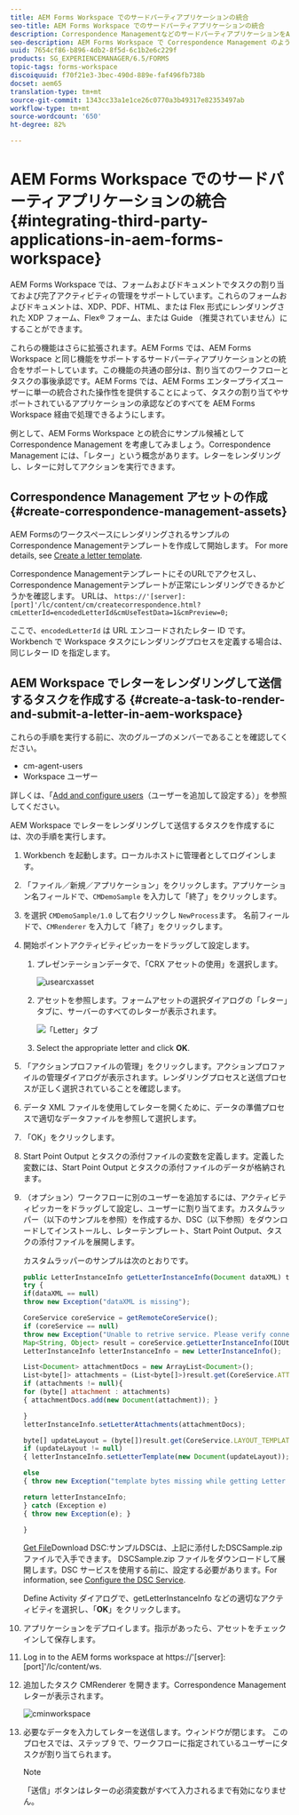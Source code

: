 ```yaml
---
title: AEM Forms Workspace でのサードパーティアプリケーションの統合
seo-title: AEM Forms Workspace でのサードパーティアプリケーションの統合
description: Correspondence ManagementなどのサードパーティアプリケーションをAEM FormsのWorkspaceに統合します。
seo-description: AEM Forms Workspace で Correspondence Management のようなサードパーティアプリケーションを統合する方法。
uuid: 7654cf86-b896-4db2-8f5d-6c1b2e6c229f
products: SG_EXPERIENCEMANAGER/6.5/FORMS
topic-tags: forms-workspace
discoiquuid: f70f21e3-3bec-490d-889e-faf496fb738b
docset: aem65
translation-type: tm+mt
source-git-commit: 1343cc33a1e1ce26c0770a3b49317e82353497ab
workflow-type: tm+mt
source-wordcount: '650'
ht-degree: 82%

---
```



# AEM Forms Workspace でのサードパーティアプリケーションの統合{#integrating-third-party-applications-in-aem-forms-workspace}

AEM Forms Workspace では、フォームおよびドキュメントでタスクの割り当ておよび完了アクティビティの管理をサポートしています。これらのフォームおよびドキュメントは、XDP、PDF、HTML、または Flex 形式にレンダリングされた XDP フォーム、Flex® フォーム、または Guide （推奨されていません）にすることができます。

これらの機能はさらに拡張されます。AEM Forms では、AEM Forms Workspace と同じ機能をサポートするサードパーティアプリケーションとの統合をサポートしています。この機能の共通の部分は、割り当てのワークフローとタスクの事後承認です。AEM Forms では、AEM Forms エンタープライズユーザーに単一の統合された操作性を提供することによって、タスクの割り当てやサポートされているアプリケーションの承認などのすべてを AEM Forms Workspace 経由で処理できるようにします。

例として、AEM Forms Workspace との統合にサンプル候補として Correspondence Management を考慮してみましょう。Correspondence Management には、「レター」という概念があります。レターをレンダリングし、レターに対してアクションを実行できます。

## Correspondence Management アセットの作成 {#create-correspondence-management-assets}

AEM FormsのワークスペースにレンダリングされるサンプルのCorrespondence Managementテンプレートを作成して開始します。 For more details, see [Create a letter template](../../forms/using/create-letter.md).

Correspondence ManagementテンプレートにそのURLでアクセスし、Correspondence Managementテンプレートが正常にレンダリングできるかどうかを確認します。 URLは、 `https://'[server]:[port]'/lc/content/cm/createcorrespondence.html?cmLetterId=encodedLetterId&cmUseTestData=1&cmPreview=0;`

ここで、`encodedLetterId` は URL エンコードされたレター ID です。Workbench で Workspace タスクにレンダリングプロセスを定義する場合は、同じレター ID を指定します。

## AEM Workspace でレターをレンダリングして送信するタスクを作成する {#create-a-task-to-render-and-submit-a-letter-in-aem-workspace}

これらの手順を実行する前に、次のグループのメンバーであることを確認してください。

* cm-agent-users
* Workspace ユーザー

詳しくは、「[Add and configure users](/help/forms/using/admin-help/adding-configuring-users.md)（ユーザーを追加して設定する）」を参照してください。

AEM Workspace でレターをレンダリングして送信するタスクを作成するには、次の手順を実行します。

1. Workbench を起動します。ローカルホストに管理者としてログインします。
1. 「ファイル／新規／アプリケーション」をクリックします。アプリケーション名フィールドで、`CMDemoSample` を入力して「終了」をクリックします。
1. を選択 `CMDemoSample/1.0` して右クリックし `NewProcess`ます。 名前フィールドで、`CMRenderer` を入力して「終了」をクリックします。
1. 開始ポイントアクティビティピッカーをドラッグして設定します。

   1. プレゼンテーションデータで、「CRX アセットの使用」を選択します。

      ![usearcxasset](assets/useacrxasset.png)

   1. アセットを参照します。フォームアセットの選択ダイアログの「レター」タブに、サーバーのすべてのレターが表示されます。

      ![「Letter」タブ](assets/letter_tab_new.png)

   1. Select the appropriate letter and click **OK**.

1. 「アクションプロファイルの管理」をクリックします。アクションプロファイルの管理ダイアログが表示されます。レンダリングプロセスと送信プロセスが正しく選択されていることを確認します。
1. データ XML ファイルを使用してレターを開くために、データの準備プロセスで適切なデータファイルを参照して選択します。
1. 「OK」をクリックします。
1. Start Point Output とタスクの添付ファイルの変数を定義します。定義した変数には、Start Point Output とタスクの添付ファイルのデータが格納されます。
1. （オプション）ワークフローに別のユーザーを追加するには、アクティビティピッカーをドラッグして設定し、ユーザーに割り当てます。カスタムラッパー（以下のサンプルを参照）を作成するか、DSC（以下参照）をダウンロードしてインストールし、レターテンプレート、Start Point Output、タスクの添付ファイルを展開します。

   カスタムラッパーのサンプルは次のとおりです。

   ```javascript
   public LetterInstanceInfo getLetterInstanceInfo(Document dataXML) throws Exception {
   try {
   if(dataXML == null)
   throw new Exception("dataXML is missing");
   
   CoreService coreService = getRemoteCoreService();
   if (coreService == null)
   throw new Exception("Unable to retrive service. Please verify connection details.");
   Map<String, Object> result = coreService.getLetterInstanceInfo(IOUtils.toString(dataXML.getInputStream(), "UTF-8"));
   LetterInstanceInfo letterInstanceInfo = new LetterInstanceInfo();
   
   List<Document> attachmentDocs = new ArrayList<Document>();
   List<byte[]> attachments = (List<byte[]>)result.get(CoreService.ATTACHMENT_KEY);
   if (attachments != null){
   for (byte[] attachment : attachments)
   { attachmentDocs.add(new Document(attachment)); }
   
   }
   letterInstanceInfo.setLetterAttachments(attachmentDocs);
   
   byte[] updateLayout = (byte[])result.get(CoreService.LAYOUT_TEMPLATE_KEY);
   if (updateLayout != null)
   { letterInstanceInfo.setLetterTemplate(new Document(updateLayout)); }
   
   else
   { throw new Exception("template bytes missing while getting Letter instance Info."); }
   
   return letterInstanceInfo;
   } catch (Exception e)
   { throw new Exception(e); }
   
   }
   ```

   [Get File](assets/dscsample.zip)Download DSC:サンプルDSCは、上記に添付したDSCSample.zipファイルで入手できます。 DSCSample.zip ファイルをダウンロードして展開します。DSC サービスを使用する前に、設定する必要があります。For information, see [Configure the DSC Service](../../forms/using/add-action-button-in-create-correspondence-ui.md#p-configure-the-dsc-service-p).

   Define Activity ダイアログで、getLetterInstanceInfo などの適切なアクティビティを選択し、「**OK**」をクリックします。

1. アプリケーションをデプロイします。指示があったら、アセットをチェックインして保存します。
1. Log in to the AEM forms workspace at https://&#39;[server]:[port]&#39;/lc/content/ws.
1. 追加したタスク CMRenderer を開きます。Correspondence Management レターが表示されます。

   ![cminworkspace](assets/cminworkspace.png)

1. 必要なデータを入力してレターを送信します。ウィンドウが閉じます。 このプロセスでは、ステップ 9 で、ワークフローに指定されているユーザーにタスクが割り当てられます。

   >[!NOTE]
   >
   >「送信」ボタンはレターの必須変数がすべて入力されるまで有効になりません。
